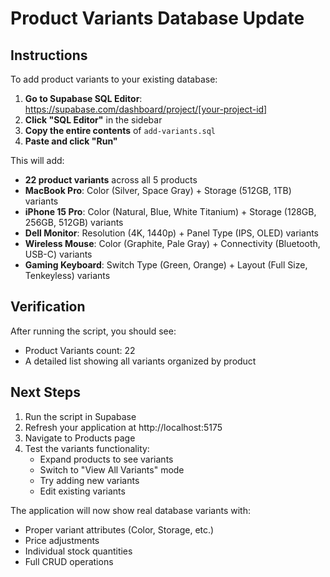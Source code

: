 # Product Variants Database Update

## Instructions

To add product variants to your existing database:

1. **Go to Supabase SQL Editor**: https://supabase.com/dashboard/project/[your-project-id]
2. **Click "SQL Editor"** in the sidebar
3. **Copy the entire contents** of `add-variants.sql`
4. **Paste and click "Run"**

This will add:
- **22 product variants** across all 5 products
- **MacBook Pro**: Color (Silver, Space Gray) + Storage (512GB, 1TB) variants
- **iPhone 15 Pro**: Color (Natural, Blue, White Titanium) + Storage (128GB, 256GB, 512GB) variants  
- **Dell Monitor**: Resolution (4K, 1440p) + Panel Type (IPS, OLED) variants
- **Wireless Mouse**: Color (Graphite, Pale Gray) + Connectivity (Bluetooth, USB-C) variants
- **Gaming Keyboard**: Switch Type (Green, Orange) + Layout (Full Size, Tenkeyless) variants

## Verification

After running the script, you should see:
- Product Variants count: 22
- A detailed list showing all variants organized by product

## Next Steps

1. Run the script in Supabase
2. Refresh your application at http://localhost:5175
3. Navigate to Products page
4. Test the variants functionality:
   - Expand products to see variants
   - Switch to "View All Variants" mode
   - Try adding new variants
   - Edit existing variants

The application will now show real database variants with:
- Proper variant attributes (Color, Storage, etc.)
- Price adjustments
- Individual stock quantities
- Full CRUD operations
